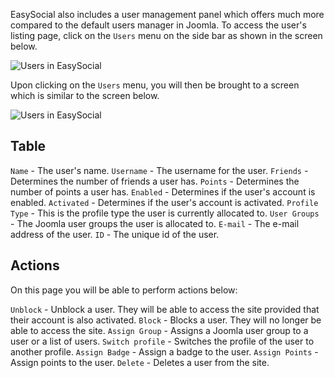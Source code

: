 EasySocial also includes a user management panel which offers much more compared to the default users manager in Joomla. To access the user's listing page, click on the `Users` menu on the side bar as shown in the screen below.

![Users in EasySocial](/images/administrators/06_users/users_1.png)

Upon clicking on the `Users` menu, you will then be brought to a screen which is similar to the screen below.

![Users in EasySocial](/images/administrators/06_users/users_2.png)

## Table
`Name` - The user's name.
`Username` - The username for the user.
`Friends` - Determines the number of friends a user has.
`Points` - Determines the number of points a user has.
`Enabled` - Determines if the user's account is enabled.
`Activated` - Determines if the user's account is activated.
`Profile Type` - This is the profile type the user is currently allocated to.
`User Groups` - The Joomla user groups the user is allocated to.
`E-mail` - The e-mail address of the user.
`ID` - The unique id of the user.


## Actions
On this page you will be able to perform actions below:

`Unblock` - Unblock a user. They will be able to access the site provided that their account is also activated.
`Block` - Blocks a user. They will no longer be able to access the site.
`Assign Group` - Assigns a Joomla user group to a user or a list of users.
`Switch profile` - Switches the profile of the user to another profile.
`Assign Badge` - Assign a badge to the user.
`Assign Points` - Assign points to the user.
`Delete` - Deletes a user from the site.